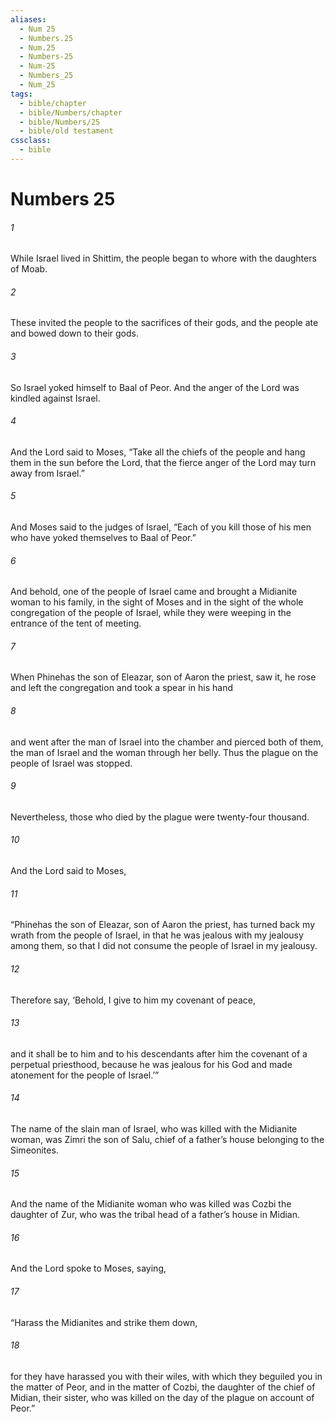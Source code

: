 ```yaml
---
aliases:
  - Num 25
  - Numbers.25
  - Num.25
  - Numbers-25
  - Num-25
  - Numbers_25
  - Num_25
tags:
  - bible/chapter
  - bible/Numbers/chapter
  - bible/Numbers/25
  - bible/old testament
cssclass:
  - bible
---
```


# Numbers 25

###### 1
While Israel lived in Shittim, the people began to whore with the daughters of Moab.
###### 2
These invited the people to the sacrifices of their gods, and the people ate and bowed down to their gods.
###### 3
So Israel yoked himself to Baal of Peor. And the anger of the Lord was kindled against Israel.
###### 4
And the Lord said to Moses, “Take all the chiefs of the people and hang them in the sun before the Lord, that the fierce anger of the Lord may turn away from Israel.”
###### 5
And Moses said to the judges of Israel, “Each of you kill those of his men who have yoked themselves to Baal of Peor.”
###### 6
And behold, one of the people of Israel came and brought a Midianite woman to his family, in the sight of Moses and in the sight of the whole congregation of the people of Israel, while they were weeping in the entrance of the tent of meeting.
###### 7
When Phinehas the son of Eleazar, son of Aaron the priest, saw it, he rose and left the congregation and took a spear in his hand
###### 8
and went after the man of Israel into the chamber and pierced both of them, the man of Israel and the woman through her belly. Thus the plague on the people of Israel was stopped.
###### 9
Nevertheless, those who died by the plague were twenty-four thousand.
###### 10
And the Lord said to Moses,
###### 11
“Phinehas the son of Eleazar, son of Aaron the priest, has turned back my wrath from the people of Israel, in that he was jealous with my jealousy among them, so that I did not consume the people of Israel in my jealousy.
###### 12
Therefore say, ‘Behold, I give to him my covenant of peace,
###### 13
and it shall be to him and to his descendants after him the covenant of a perpetual priesthood, because he was jealous for his God and made atonement for the people of Israel.’”
###### 14
The name of the slain man of Israel, who was killed with the Midianite woman, was Zimri the son of Salu, chief of a father’s house belonging to the Simeonites.
###### 15
And the name of the Midianite woman who was killed was Cozbi the daughter of Zur, who was the tribal head of a father’s house in Midian.
###### 16
And the Lord spoke to Moses, saying,
###### 17
“Harass the Midianites and strike them down,
###### 18
for they have harassed you with their wiles, with which they beguiled you in the matter of Peor, and in the matter of Cozbi, the daughter of the chief of Midian, their sister, who was killed on the day of the plague on account of Peor.”


